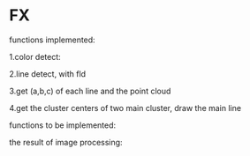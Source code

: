 # FX
functions implemented:

1.color detect:

2.line detect, with fld

3.get (a,b,c) of each line and the point cloud

4.get the cluster centers of two main cluster, draw the main line


functions to be implemented:

the result of image processing:



